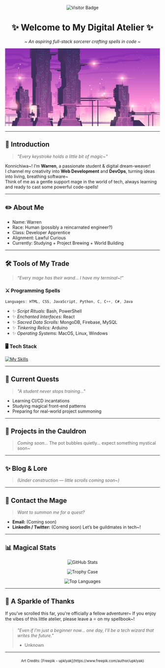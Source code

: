 <div align="center">

![Visitor Badge](https://visitor-badge.laobi.icu/badge?page_id=wgs45.wgs45)

# ✨ Welcome to My Digital Atelier ✨  
*~ An aspiring full-stack sorcerer crafting spells in code ~*

![Banner](https://raw.githubusercontent.com/wgs45/wgs45/main/Images/Banner.jpg)

</div>

---

## 🌸 Introduction  
> *"Every keystroke holds a little bit of magic~"*

Konnichiwa~! I’m **Warren**, a passionate student & digital dream-weaver!  
I channel my creativity into **Web Development** and **DevOps**, turning ideas into living, breathing software~  
Think of me as a gentle support mage in the world of tech, always learning and ready to cast some powerful code-spells!

---

## ✏️ About Me  
- Name: Warren
- Race: Human (possibly a reincarnated engineer?)
- Class: Developer Apprentice
- Alignment: Lawful Curious
- Currently: Studying + Project Brewing + World Building

---

## 🛠️ Tools of My Trade

> *“Every mage has their wand... I have my terminal\~!”*

### ⚔️ Programming Spells

```c
Languages: HTML, CSS, JavaScript, Python, C, C++, C#, Java
```

* ✨ *Script Rituals:* Bash, PowerShell
* ✨ *Enchanted Interfaces:* React
* ✨ *Sacred Data Scrolls:* MongoDB, Firebase, MySQL
* ✨ *Tinkering Relics:* Arduino
* ✨ *Operating Systems:* MacOS, Linux, Windows

### 🖥️ Tech Stack

[![My Skills](https://skillicons.dev/icons?i=js,html,css,react,python,c,cpp,cs,java,bash,powershell,mongodb,firebase,mysql,arduino)](https://skillicons.dev)

---

## 📖 Current Quests

> *"A student never stops training..."*

* Learning CI/CD incantations
* Studying magical front-end patterns
* Preparing for real-world project summoning

---

## 🧪 Projects in the Cauldron

> *Coming soon…*
> The pot bubbles quietly… expect something mystical soon\~

---

## ✨ Blog & Lore

> *(Under construction — little scrolls coming soon\~)*

---

## 💌 Contact the Mage

> *Want to summon me for a quest?*

* **Email:** (Coming soon)
* **LinkedIn / Twitter:** (Coming soon)
  Let’s be guildmates in tech\~!

---

## 📊 Magical Stats

<div align="center">

![GitHub Stats](https://github-readme-stats.vercel.app/api?username=wgs45\&show_icons=true\&theme=tokyonight)

![Trophy Case](https://github-profile-trophy.vercel.app/?username=wgs45\&theme=tokyonight)

![Top Languages](https://github-readme-stats.vercel.app/api/top-langs/?username=wgs45\&layout=compact\&theme=tokyonight)

</div>

---

## 🌸 A Sparkle of Thanks

If you’ve scrolled this far, you're officially a fellow adventurer\~
If you enjoy the vibes of this little atelier, please leave a ⭐ on my spellbook\~!

> *"Even if I’m just a beginner now… one day, I’ll be a tech wizard that writes the future."*
> - Unknown

---

<div align="center"><sub>Art Credits: [Freepik - upklyak](https://www.freepik.com/author/upklyak)</sub></div>

